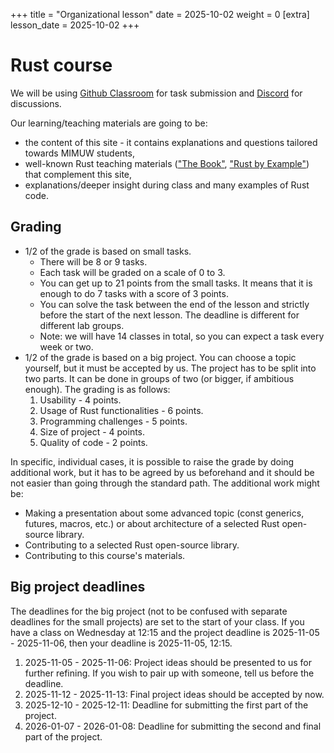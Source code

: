 +++
title = "Organizational lesson"
date = 2025-10-02
weight = 0
[extra]
lesson_date = 2025-10-02
+++

# Rust course

We will be using [Github Classroom](https://classroom.github.com) for task submission and [Discord](https://discord.gg/R5PMsBmtNh) for discussions.

Our learning/teaching materials are going to be:

- the content of this site - it contains explanations and questions tailored towards MIMUW students,
- well-known Rust teaching materials (["The Book"](https://doc.rust-lang.org/stable/book/), ["Rust by Example"](https://doc.rust-lang.org/rust-by-example/index.html)) that complement this site,
- explanations/deeper insight during class and many examples of Rust code.

## Grading

- 1/2 of the grade is based on small tasks.
  - There will be 8 or 9 tasks.
  - Each task will be graded on a scale of 0 to 3.
  - You can get up to 21 points from the small tasks. It means that it is enough to do 7 tasks with a score of 3 points.
  - You can solve the task between the end of the lesson and strictly before the start of the next lesson. The deadline is different for different lab groups.
  - Note: we will have 14 classes in total, so you can expect a task every week or two.
- 1/2 of the grade is based on a big project. You can choose a topic yourself, but it must be accepted by us. The project has to be split into two parts. It can be done in groups of two (or bigger, if ambitious enough). The grading is as follows:
  1. Usability - 4 points.
  2. Usage of Rust functionalities - 6 points.
  3. Programming challenges - 5 points.
  4. Size of project - 4 points.
  5. Quality of code - 2 points.

In specific, individual cases, it is possible to raise the grade by doing additional work, but it has to be agreed by us beforehand and it should be not easier than going through the standard path.
The additional work might be:

- Making a presentation about some advanced topic (const generics, futures, macros, etc.) or about architecture of a selected Rust open-source library.
- Contributing to a selected Rust open-source library.
- Contributing to this course's materials.

## Big project deadlines

The deadlines for the big project (not to be confused with separate deadlines for the small projects) are set to the start of your class.
If you have a class on Wednesday at 12:15 and the project deadline is 2025-11-05 - 2025-11-06, then your deadline is 2025-11-05, 12:15.

1. 2025-11-05 - 2025-11-06: Project ideas should be presented to us for further refining. If you wish to pair up with someone, tell us before the deadline.
2. 2025-11-12 - 2025-11-13: Final project ideas should be accepted by now.
3. 2025-12-10 - 2025-12-11: Deadline for submitting the first part of the project.
4. 2026-01-07 - 2026-01-08: Deadline for submitting the second and final part of the project.
